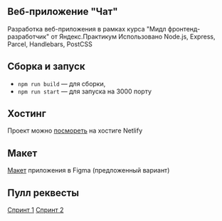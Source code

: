 ## Веб-приложение "Чат"
Разработка веб-приложения в рамках курса "Мидл фронтенд-разработчик" от Яндекс.Практикум
Использовано Node.js, Express, Parcel, Handlebars, PostCSS

## Сборка и запуск
- `npm run build` — для сборки,
- `npm run start` — для запуска на 3000 порту

## Хостинг
Проект можно [посмореть](https://thunderous-macaron-9c790f.netlify.app) на хостиге Netlify
  
## Макет
[Макет](https://www.figma.com/file/24EUnEHGEDNLdOcxg7ULwV) приложения в Figma (предложенный вариант)

## Пулл реквесты
[Спринт 1](https://github.com/rgwhite/middle.messenger.praktikum.yandex/pull/1)
[Спринт 2](https://github.com/rgwhite/middle.messenger.praktikum.yandex/pull/2)
